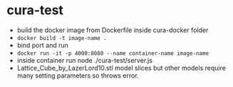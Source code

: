# cura-test
- build the docker image from Dockerfile inside cura-docker folder
- ```docker build -t image-name .```
- bind port and run 
- ```docker run -it -p 4000:8080 --name container-name image-name``` 
- inside container run node ./cura-test/server.js
- Lattice_Cube_by_LazerLord10.stl model slices but other models require many setting parameters so throws error.
